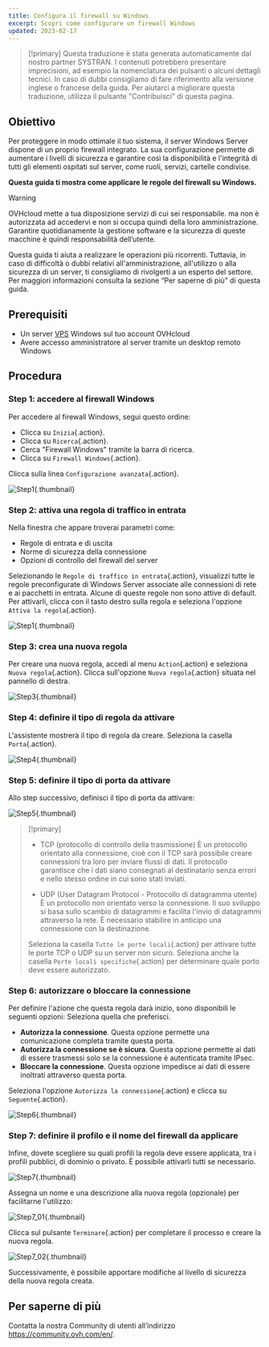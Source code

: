 ```yaml
---
title: Configura il firewall su Windows
excerpt: Scopri come configurare un firewall Windows
updated: 2023-02-17
---
```


> [!primary]
> Questa traduzione è stata generata automaticamente dal nostro partner SYSTRAN. I contenuti potrebbero presentare imprecisioni, ad esempio la nomenclatura dei pulsanti o alcuni dettagli tecnici. In caso di dubbi consigliamo di fare riferimento alla versione inglese o francese della guida. Per aiutarci a migliorare questa traduzione, utilizza il pulsante "Contribuisci" di questa pagina.
>


## Obiettivo

Per proteggere in modo ottimale il tuo sistema, il server Windows Server dispone di un proprio firewall integrato. La sua configurazione permette di aumentare i livelli di sicurezza e garantire così la disponibilità e l'integrità di tutti gli elementi ospitati sul server, come ruoli, servizi, cartelle condivise.

**Questa guida ti mostra come applicare le regole del firewall su Windows.**

> [!warning]
>
> OVHcloud mette a tua disposizione servizi di cui sei responsabile. ma non è autorizzata ad accedervi e non si occupa quindi della loro amministrazione. Garantire quotidianamente la gestione software e la sicurezza di queste macchine è quindi responsabilità dell’utente.
>
> Questa guida ti aiuta a realizzare le operazioni più ricorrenti. Tuttavia, in caso di difficoltà o dubbi relativi all'amministrazione, all'utilizzo o alla sicurezza di un server, ti consigliamo di rivolgerti a un esperto del settore. Per maggiori informazioni consulta la sezione “Per saperne di più” di questa guida.
>

## Prerequisiti

- Un server [VPS](https://www.ovhcloud.com/it/vps/) Windows sul tuo account OVHcloud
- Avere accesso amministratore al server tramite un desktop remoto Windows 

## Procedura

### Step 1: accedere al firewall Windows

Per accedere al firewall Windows, segui questo ordine:

- Clicca su `Inizia`{.action}.
- Clicca su `Ricerca`{.action}.
- Cerca "Firewall Windows" tramite la barra di ricerca.
- Clicca su `Firewall Windows`{.action}.

Clicca sulla linea `Configurazione avanzata`{.action}.

![Step1](images/step1.PNG){.thumbnail}

### Step 2: attiva una regola di traffico in entrata

Nella finestra che appare troverai parametri come:

- Regole di entrata e di uscita
- Norme di sicurezza della connessione
- Opzioni di controllo del firewall del server

Selezionando le `Regole di traffico in entrata`{.action}, visualizzi tutte le regole preconfigurate di Windows Server associate alle connessioni di rete e ai pacchetti in entrata. Alcune di queste regole non sono attive di default. Per attivarli, clicca con il tasto destro sulla regola e seleziona l'opzione `Attiva la regola`{.action}.

![Step1](images/step2.PNG){.thumbnail}

### Step 3: crea una nuova regola 

Per creare una nuova regola, accedi al menu `Action`{.action} e seleziona `Nuova regola`{.action}.
Clicca sull'opzione `Nuova regola`{.action} situata nel pannello di destra.

![Step3](images/step3.PNG){.thumbnail}

### Step 4: definire il tipo di regola da attivare

L'assistente mostrerà il tipo di regola da creare. Seleziona la casella `Porta`{.action}.

![Step4](images/step4.PNG){.thumbnail}

### Step 5: definire il tipo di porta da attivare

Allo step successivo, definisci il tipo di porta da attivare:

![Step5](images/step5.PNG){.thumbnail}

> [!primary]
>
>- TCP (protocollo di controllo della trasmissione)
>È un protocollo orientato alla connessione, cioè con il TCP sarà possibile creare connessioni tra loro per inviare flussi di dati. Il protocollo garantisce che i dati siano consegnati al destinatario senza errori e nello stesso ordine in cui sono stati inviati.
>
>- UDP (User Datagram Protocol - Protocollo di datagramma utente)
>È un protocollo non orientato verso la connessione. Il suo sviluppo si basa sullo scambio di datagrammi e facilita l'invio di datagrammi attraverso la rete. È necessario stabilire in anticipo una connessione con la destinazione.
>
>Seleziona la casella `Tutte le porte locali`{.action} per attivare tutte le porte TCP o UDP su un server non sicuro. Seleziona anche la casella `Porte locali specifiche`{.action} per determinare quale porto deve essere autorizzato. 
>

### Step 6: autorizzare o bloccare la connessione

Per definire l'azione che questa regola darà inizio, sono disponibili le seguenti opzioni: Seleziona quella che preferisci.

- **Autorizza la connessione**. Questa opzione permette una comunicazione completa tramite questa porta.
- **Autorizza la connessione se è sicura**. Questa opzione permette ai dati di essere trasmessi solo se la connessione è autenticata tramite IPsec.
- **Bloccare la connessione**. Questa opzione impedisce ai dati di essere inoltrati attraverso questa porta.

Seleziona l'opzione `Autorizza la connessione`{.action} e clicca su `Seguente`{.action}. 

![Step6](images/step6.PNG){.thumbnail}

### Step 7: definire il profilo e il nome del firewall da applicare

Infine, dovete scegliere su quali profili la regola deve essere applicata, tra i profili pubblici, di dominio o privato.
È possibile attivarli tutti se necessario.

![Step7](images/step7.PNG){.thumbnail}

Assegna un nome e una descrizione alla nuova regola (opzionale) per facilitarne l'utilizzo:

![Step7_01](images/step7-01.PNG){.thumbnail}

Clicca sul pulsante `Terminare`{.action} per completare il processo e creare la nuova regola.

![Step7_02](images/step7_02.PNG){.thumbnail}

Successivamente, è possibile apportare modifiche al livello di sicurezza della nuova regola creata.

## Per saperne di più

Contatta la nostra Community di utenti all’indirizzo <https://community.ovh.com/en/>.
